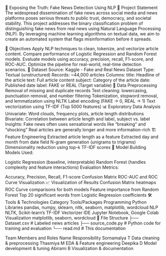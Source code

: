 📰 Exposing the Truth: Fake News Detection Using NLP
🎯 Project Statement
The widespread dissemination of fake news across social media and news platforms poses serious threats to public trust, democracy, and societal stability. This project addresses the binary classification problem of distinguishing fake news from real news using Natural Language Processing (NLP). By leveraging machine learning algorithms on textual data, we aim to create an automated system that flags misinformation before it spreads.

📌 Objectives
Apply NLP techniques to clean, tokenize, and vectorize article content.
Compare performance of Logistic Regression and Random Forest models.
Evaluate models using accuracy, precision, recall, F1-score, and ROC-AUC.
Optimize the pipeline for real-world, real-time detection scenarios.
📄 Dataset
Source: Kaggle - Fake and Real News Dataset
Type: Textual (unstructured)
Records: ~44,000 articles
Columns:
title: Headline of the article
text: Full article content
subject: Category of the article
date: Published date
label: FAKE or REAL (Target variable)
🧹 Data Preprocessing
Removal of missing and duplicate records
Text cleaning: lowercasing, punctuation removal, and number filtering
Tokenization, stopword removal, and lemmatization using NLTK
Label encoding (FAKE → 0, REAL → 1)
Text vectorization using TF-IDF (Top 5000 features)
📊 Exploratory Data Analysis
Univariate: Word clouds, frequency plots, article length distributions
Bivariate: Correlation between article length and label, subject vs. label
Insights:
Fake news often uses sensational words like “breaking” and “shocking”
Real articles are generally longer and more information-rich
🏗️ Feature Engineering
Extracted article length as a feature
Extracted day and month from date field
N-gram generation (unigrams to trigrams)
Dimensionality reduction using top-k TF-IDF scores
🤖 Model Building
Models Used:

Logistic Regression (baseline, interpretable)
Random Forest (handles complexity and feature interactions)
Evaluation Metrics:

Accuracy, Precision, Recall, F1-score
Confusion Matrix
ROC-AUC and ROC Curve Visualization
📈 Visualization of Results
Confusion Matrix heatmaps
ROC Curve comparisons for both models
Feature importance from Random Forest
Top 20 significant words from Logistic Regression coefficients
🛠 Tools & Technologies
Category	Tools/Packages
Programming	Python
Libraries	pandas, numpy, sklearn, nltk, seaborn, matplotlib, wordcloud
NLP	NLTK, Scikit-learn’s TF-IDF Vectorizer
IDE	Jupyter Notebook, Google Colab
Visualization	matplotlib, seaborn, wordcloud
📁 File Structure
├── Dataset.csv # Labeled news articles ├── source_code.py # Python code for training and evaluation └── read.md # This documentation

Team Members and Roles
  Name	               Responsibility
Sornamalya T	  Data cleaning & preprocessing
Thasmiya M	    EDA & Feature engineering
Deepika D	      Model development & tuning
Abirami B	      Visualization & documentation

